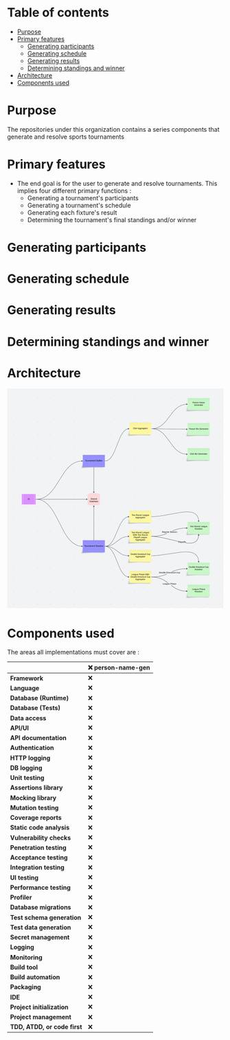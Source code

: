 # Table of contents
* [Purpose](#purpose)
* [Primary features](#primary-features)
  - [Generating participants](#generating-participants)
  - [Generating schedule](#generating-schedule)
  - [Generating results](#generating-results)
  - [Determining standings and winner](#determining-standings-and-winner)
* [Architecture](#architecture)
* [Components used](#components-used)


# Purpose
The repositories under this organization contains a series components that
generate and resolve sports tournaments


# Primary features

* The end goal is for the user to generate and resolve tournaments. This implies four different primary functions :
  - Generating a tournament's participants
  - Generating a tournament's schedule
  - Generating each fixture's result
  - Determining the tournament's final standings and/or winner


# Generating participants

# Generating schedule

# Generating results

# Determining standings and winner

# Architecture

![Architecture](img/architecture.png)

# Components used

The areas all implementations must cover are :

|                              | ❌ person-name-gen                        |
|------------------------------|-------------------------------------------|
| **Framework**                | ❌                                        |
| **Language**                 | ❌                                        |
| **Database (Runtime)**       | ❌                                        |
| **Database (Tests)**         | ❌                                        |
| **Data access**              | ❌                                        |
| **API/UI**                   | ❌                                        |
| **API documentation**        | ❌                                        |
| **Authentication**           | ❌                                        |
| **HTTP logging**             | ❌                                        |
| **DB logging**               | ❌                                        |
| **Unit testing**             | ❌                                        |
| **Assertions library**       | ❌                                        |
| **Mocking library**          | ❌                                        |
| **Mutation testing**         | ❌                                        |
| **Coverage reports**         | ❌                                        |
| **Static code analysis**     | ❌                                        |
| **Vulnerability checks**     | ❌                                        |
| **Penetration testing**      | ❌                                        |
| **Acceptance testing**       | ❌                                        |
| **Integration testing**      | ❌                                        |
| **UI testing**               | ❌                                        |
| **Performance testing**      | ❌                                        |
| **Profiler**                 | ❌                                        |
| **Database migrations**      | ❌                                        |
| **Test schema generation**   | ❌                                        |
| **Test data generation**     | ❌                                        |
| **Secret management**        | ❌                                        |
| **Logging**                  | ❌                                        |
| **Monitoring**               | ❌                                        |
| **Build tool**               | ❌                                        |
| **Build automation**         | ❌                                        |
| **Packaging**                | ❌                                        |
| **IDE**                      | ❌                                        |
| **Project initialization**   | ❌                                        |
| **Project management**       | ❌                                        |
| **TDD, ATDD, or code first** | ❌                                        |
